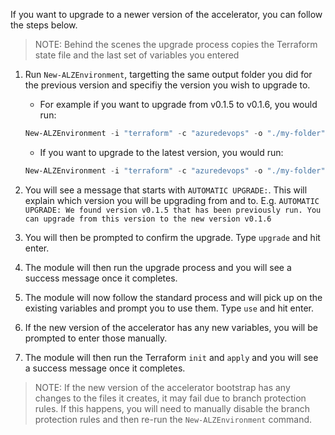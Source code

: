 <!-- markdownlint-disable first-line-h1 -->

If you want to upgrade to a newer version of the accelerator, you can follow the steps below.

> NOTE: Behind the scenes the upgrade process copies the Terraform state file and the last set of variables you entered

1. Run `New-ALZEnvironment`, targetting the same output folder you did for the previous version and specifiy the version you wish to upgrade to.
    - For example if you want to upgrade from v0.1.5 to v0.1.6, you would run:

    ```powershell
    New-ALZEnvironment -i "terraform" -c "azuredevops" -o "./my-folder" -v "0.1.6"
    ```

    - If you want to upgrade to the latest version, you would run:

    ```powershell
    New-ALZEnvironment -i "terraform" -c "azuredevops" -o "./my-folder" -v "latest"
    ```

2. You will see a message that starts with `AUTOMATIC UPGRADE:`. This will explain which version you will be upgrading from and to. E.g. `AUTOMATIC UPGRADE: We found version v0.1.5 that has been previously run. You can upgrade from this version to the new version v0.1.6`
3. You will then be prompted to confirm the upgrade. Type `upgrade` and hit enter.
4. The module will then run the upgrade process and you will see a success message once it completes.
5. The module will now follow the standard process and will pick up on the existing variables and prompt you to use them. Type `use` and hit enter.
6. If the new version of the accelerator has any new variables, you will be prompted to enter those manually.
7. The module will then run the Terraform `init` and `apply` and you will see a success message once it completes.

> NOTE: If the new version of the accelerator bootstrap has any changes to the files it creates, it may fail due to branch protection rules. If this happens, you will need to manually disable the branch protection rules and then re-run the `New-ALZEnvironment` command.

 [//]: # (************************)
 [//]: # (INSERT LINK LABELS BELOW)
 [//]: # (************************)
